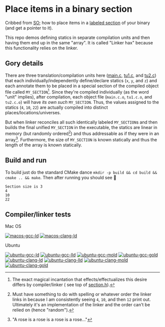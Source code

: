 # Place items in a binary section

Cribbed from [SO](https://stackoverflow.com/questions/17669593/how-to-get-a-pointer-to-a-binary-section-in-mac-os-x);
how to place items in a [labeled section](https://stackoverflow.com/questions/18347122/attribute-sectionname-usage) of
your binary (and get a pointer to it).

This repo demos defining statics in separate compilation units and then having them end up in the same "array".
It is called "Linker hax" because this functionality relies on the linker.

## Gory details

There are three translation/compilation units here ([main.c](main.c), [tu1.c](tu1.c), and [tu2.c](tu2.c))
that each individually/independently define/declare statics (`x`, `y`, and `z`) and each annotate them to be placed in a
special section
of the compiled object file called `MY_SECTION`[^1]. Since they're compiled individually (as the word "unit" implies),
after compilation, each
object file (`main.c.o`, `tu1.c.o`, and `tu2.c.o`) will have *its own such* `MY_SECTION`.
Thus, the values assigned to the statics (`4`, `10`, `22`) are actually compiled into distinct
places/locations/universes.

But when linker reconciles all such identically labeled `MY_SECTION`s and then builds the final unified `MY_SECTION` in
the executable, the statics are linear in memory (but randomly ordered[^2]) and thus addressable as if they were in an
array[^3]. Furthermore, the size of `MY_SECTION` is known statically and thus the length of the array is known
statically.

## Build and run

To build just do the standard CMake dance `mkdir -p build && cd build && cmake .. && make`.
Then after running you should see 🤞

```shell
Section size is 3
4
10
22
```

## Compiler/linker tests

Mac OS

[![macos-gcc-ld](https://github.com/makslevental/linker_hax/actions/workflows/macos-gcc-ld.yml/badge.svg)](https://github.com/makslevental/linker_hax/actions/workflows/macos-gcc-ld.yml)
[![macos-clang-ld](https://github.com/makslevental/linker_hax/actions/workflows/macos-clang-ld.yml/badge.svg)](https://github.com/makslevental/linker_hax/actions/workflows/macos-clang-ld.yml)

Ubuntu

[![ubuntu-gcc-ld](https://github.com/makslevental/linker_hax/actions/workflows/ubuntu-gcc-ld.yml/badge.svg)](https://github.com/makslevental/linker_hax/actions/workflows/ubuntu-gcc-ld.yml)
[![ubuntu-gcc-lld](https://github.com/makslevental/linker_hax/actions/workflows/ubuntu-gcc-lld.yml/badge.svg)](https://github.com/makslevental/linker_hax/actions/workflows/ubuntu-gcc-lld.yml)
[![ubuntu-gcc-mold](https://github.com/makslevental/linker_hax/actions/workflows/ubuntu-gcc-mold.yml/badge.svg)](https://github.com/makslevental/linker_hax/actions/workflows/ubuntu-gcc-mold.yml)
[![ubuntu-gcc-gold](https://github.com/makslevental/linker_hax/actions/workflows/ubuntu-gcc-gold.yml/badge.svg)](https://github.com/makslevental/linker_hax/actions/workflows/ubuntu-gcc-gold.yml)
[![ubuntu-clang-ld](https://github.com/makslevental/linker_hax/actions/workflows/ubuntu-clang-ld.yml/badge.svg)](https://github.com/makslevental/linker_hax/actions/workflows/ubuntu-clang-ld.yml)
[![ubuntu-clang-lld](https://github.com/makslevental/linker_hax/actions/workflows/ubuntu-clang-lld.yml/badge.svg)](https://github.com/makslevental/linker_hax/actions/workflows/ubuntu-clang-lld.yml)
[![ubuntu-clang-mold](https://github.com/makslevental/linker_hax/actions/workflows/ubuntu-clang-mold.yml/badge.svg)](https://github.com/makslevental/linker_hax/actions/workflows/ubuntu-clang-mold.yml)
[![ubuntu-clang-gold](https://github.com/makslevental/linker_hax/actions/workflows/ubuntu-clang-gold.yml/badge.svg)](https://github.com/makslevental/linker_hax/actions/workflows/ubuntu-clang-gold.yml)

[^1]: The exact magical incantation that effects/effectualizes this desire differs by compiler/linker (
see top of [section.h](linker_hax/blob/main/section.h)).
[^2]: Must have something to do with spelling or whatever order the linker links in because I am consistently
seeing `4`, `10`, and then `12` print out. Ultimately it's an implementation of the linker and the order can't be relied
on (hence "random").
[^3]: "A rose is a rose is a rose is a rose..."